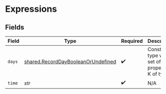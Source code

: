 # Expressions


## Fields

| Field                                                                                    | Type                                                                                     | Required                                                                                 | Description                                                                              |
| ---------------------------------------------------------------------------------------- | ---------------------------------------------------------------------------------------- | ---------------------------------------------------------------------------------------- | ---------------------------------------------------------------------------------------- |
| `days`                                                                                   | [shared.RecordDayBooleanOrUndefined](../../models/shared/recorddaybooleanorundefined.md) | :heavy_check_mark:                                                                       | Construct a type with a set of properties K of type T                                    |
| `time`                                                                                   | *str*                                                                                    | :heavy_check_mark:                                                                       | N/A                                                                                      |